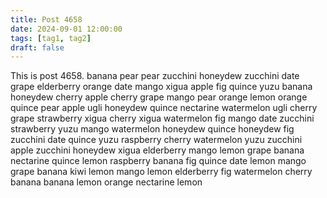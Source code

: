 ```yaml
---
title: Post 4658
date: 2024-09-01 12:00:00
tags: [tag1, tag2]
draft: false
---
```

This is post 4658.
banana
pear
pear
zucchini
honeydew
zucchini
date
grape
elderberry
orange
date
mango
xigua
apple
fig
quince
yuzu
banana
honeydew
cherry
apple
cherry
grape
mango
pear
orange
lemon
orange
quince
pear
apple
ugli
honeydew
quince
nectarine
watermelon
ugli
cherry
grape
strawberry
xigua
cherry
xigua
watermelon
fig
mango
date
zucchini
strawberry
yuzu
mango
watermelon
honeydew
quince
honeydew
fig
zucchini
date
quince
yuzu
raspberry
cherry
watermelon
yuzu
zucchini
apple
zucchini
honeydew
xigua
elderberry
mango
lemon
grape
banana
nectarine
quince
lemon
raspberry
banana
fig
quince
date
lemon
mango
grape
banana
kiwi
lemon
mango
lemon
elderberry
fig
watermelon
cherry
banana
banana
lemon
orange
nectarine
lemon
